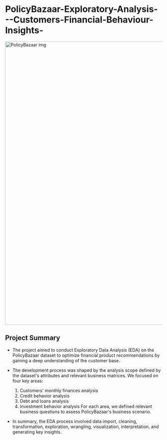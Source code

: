 # PolicyBazaar-Exploratory-Analysis---Customers-Financial-Behaviour-Insights-


<img width="910" alt="PolicyBazaar img" src="https://github.com/user-attachments/assets/6df19aa1-ba7a-41ff-997e-685203ae5b8f">

## **Project Summary** 

- The project aimed to conduct Exploratory Data Analysis (EDA) on the PolicyBazaar dataset to optimize financial product recommendations by gaining a deep understanding of the customer base. 
- The development process was shaped by the analysis scope defined by the dataset's attributes and relevant business matrices. We focused on four key areas:

  1. Customers' monthly finances analysis
  2. Credit behavior analysis
  3. Debt and loans analysis
  4. Investment behavior analysis
For each area, we defined relevant business questions to assess PolicyBazaar's business scenario. 
- In summary, the EDA process involved data import, cleaning, transformation, exploration, wrangling, visualization, interpretation, and generating key insights.
